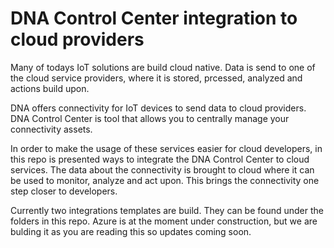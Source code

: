 # DNA Control Center integration to cloud providers

Many of todays IoT solutions are build cloud native. Data is send to one of the cloud service providers, where it is stored, prcessed, analyzed and actions build upon. 

DNA offers connectivity for IoT devices to send data to cloud providers. DNA Control Center is tool that allows you to centrally manage your connectivity assets. 

In order to make the usage of these services easier for cloud developers, in this repo is presented ways to integrate the DNA Control Center to cloud services. The data about the connectivity is brought to cloud where it can be used to monitor, analyze and act upon. This brings the connectivity one step closer to developers. 

Currently two integrations templates are build. They can be found under the folders in this repo. Azure is at the moment under construction, but we are bulding it as you are reading this so updates coming soon. 
